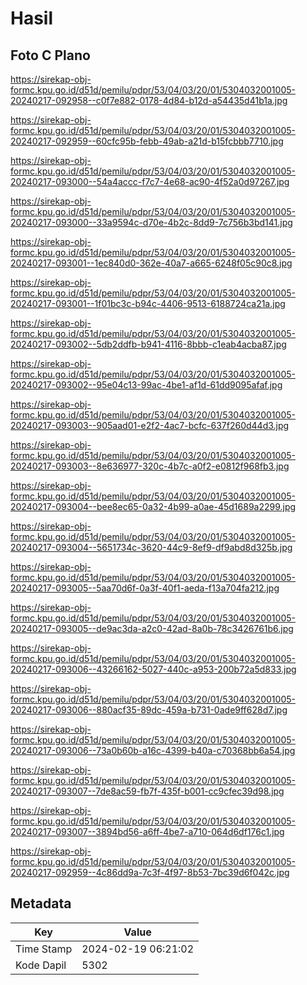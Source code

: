 # Hasil

## Foto C Plano

https://sirekap-obj-formc.kpu.go.id/d51d/pemilu/pdpr/53/04/03/20/01/5304032001005-20240217-092958--c0f7e882-0178-4d84-b12d-a54435d41b1a.jpg

https://sirekap-obj-formc.kpu.go.id/d51d/pemilu/pdpr/53/04/03/20/01/5304032001005-20240217-092959--60cfc95b-febb-49ab-a21d-b15fcbbb7710.jpg

https://sirekap-obj-formc.kpu.go.id/d51d/pemilu/pdpr/53/04/03/20/01/5304032001005-20240217-093000--54a4accc-f7c7-4e68-ac90-4f52a0d97267.jpg

https://sirekap-obj-formc.kpu.go.id/d51d/pemilu/pdpr/53/04/03/20/01/5304032001005-20240217-093000--33a9594c-d70e-4b2c-8dd9-7c756b3bd141.jpg

https://sirekap-obj-formc.kpu.go.id/d51d/pemilu/pdpr/53/04/03/20/01/5304032001005-20240217-093001--1ec840d0-362e-40a7-a665-6248f05c90c8.jpg

https://sirekap-obj-formc.kpu.go.id/d51d/pemilu/pdpr/53/04/03/20/01/5304032001005-20240217-093001--1f01bc3c-b94c-4406-9513-6188724ca21a.jpg

https://sirekap-obj-formc.kpu.go.id/d51d/pemilu/pdpr/53/04/03/20/01/5304032001005-20240217-093002--5db2ddfb-b941-4116-8bbb-c1eab4acba87.jpg

https://sirekap-obj-formc.kpu.go.id/d51d/pemilu/pdpr/53/04/03/20/01/5304032001005-20240217-093002--95e04c13-99ac-4be1-af1d-61dd9095afaf.jpg

https://sirekap-obj-formc.kpu.go.id/d51d/pemilu/pdpr/53/04/03/20/01/5304032001005-20240217-093003--905aad01-e2f2-4ac7-bcfc-637f260d44d3.jpg

https://sirekap-obj-formc.kpu.go.id/d51d/pemilu/pdpr/53/04/03/20/01/5304032001005-20240217-093003--8e636977-320c-4b7c-a0f2-e0812f968fb3.jpg

https://sirekap-obj-formc.kpu.go.id/d51d/pemilu/pdpr/53/04/03/20/01/5304032001005-20240217-093004--bee8ec65-0a32-4b99-a0ae-45d1689a2299.jpg

https://sirekap-obj-formc.kpu.go.id/d51d/pemilu/pdpr/53/04/03/20/01/5304032001005-20240217-093004--5651734c-3620-44c9-8ef9-df9abd8d325b.jpg

https://sirekap-obj-formc.kpu.go.id/d51d/pemilu/pdpr/53/04/03/20/01/5304032001005-20240217-093005--5aa70d6f-0a3f-40f1-aeda-f13a704fa212.jpg

https://sirekap-obj-formc.kpu.go.id/d51d/pemilu/pdpr/53/04/03/20/01/5304032001005-20240217-093005--de9ac3da-a2c0-42ad-8a0b-78c3426761b6.jpg

https://sirekap-obj-formc.kpu.go.id/d51d/pemilu/pdpr/53/04/03/20/01/5304032001005-20240217-093006--43266162-5027-440c-a953-200b72a5d833.jpg

https://sirekap-obj-formc.kpu.go.id/d51d/pemilu/pdpr/53/04/03/20/01/5304032001005-20240217-093006--880acf35-89dc-459a-b731-0ade9ff628d7.jpg

https://sirekap-obj-formc.kpu.go.id/d51d/pemilu/pdpr/53/04/03/20/01/5304032001005-20240217-093006--73a0b60b-a16c-4399-b40a-c70368bb6a54.jpg

https://sirekap-obj-formc.kpu.go.id/d51d/pemilu/pdpr/53/04/03/20/01/5304032001005-20240217-093007--7de8ac59-fb7f-435f-b001-cc9cfec39d98.jpg

https://sirekap-obj-formc.kpu.go.id/d51d/pemilu/pdpr/53/04/03/20/01/5304032001005-20240217-093007--3894bd56-a6ff-4be7-a710-064d6df176c1.jpg

https://sirekap-obj-formc.kpu.go.id/d51d/pemilu/pdpr/53/04/03/20/01/5304032001005-20240217-092959--4c86dd9a-7c3f-4f97-8b53-7bc39d6f042c.jpg


## Metadata

| Key        | Value               |
| ---------- | ------------------- |
| Time Stamp | 2024-02-19 06:21:02 |
| Kode Dapil | 5302                |



